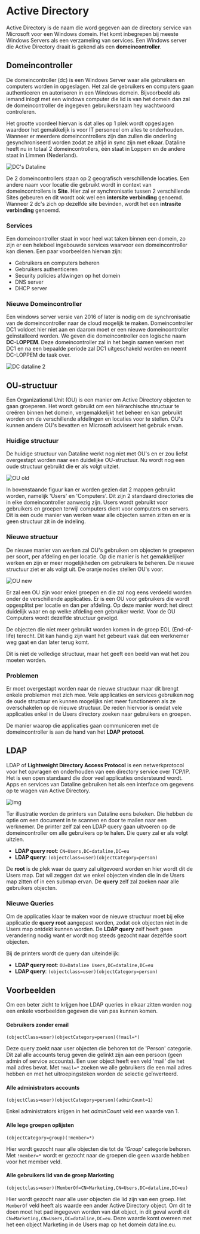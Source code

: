 # Active Directory

Active Directory is de naam die word gegeven aan de directory service van Microsoft voor een Windows domein. Het komt inbegrepen bij meeste Windows Servers als een verzameling van services. Een Windows server die Active Directory draait is gekend als een **domeincontroller**.

<!-- TODO verhaal van wat active directory betekent voor Dataline, hoe wordt het nu gebruikt enzo aanvullen -->
## Domeincontroller

De domeincontroller (dc) is een Windows Server waar alle gebruikers en computers worden in opgeslagen. Het zal de gebruikers en computers gaan authenticeren en autoriseren in een Windows domein. Bijvoorbeeld als iemand inlogt met een windows computer die lid is van het domein dan zal de domeincontroller de ingegeven gebruikersnaam hey wachtwoord controleren.

Het grootte voordeel hiervan is dat alles op 1 plek wordt opgeslagen waardoor het gemakkelijk is voor IT personeel om alles te onderhouden. Wanneer er meerdere domeincontrollers zijn dan zullen die onderling gesynchroniseerd worden zodat ze altijd in sync zijn met elkaar. Dataline heeft nu in totaal 2 domeincontrollers, één staat in Loppem en de andere staat in Limmen (Nederland).

![DC's Dataline](./img/domaincontrollers-1.png)

De 2 domeincontrollers staan op 2 geografisch verschillende locaties. Een andere naam voor locatie die gebruikt wordt in context van domeincontrollers is **Site**. Hier zal er synchronisatie tussen 2 verschillende Sites gebeuren en dit wordt ook wel een **intersite verbinding** genoemd. Wanneer 2 dc's zich op dezelfde site bevinden, wordt het een **intrasite verbinding** genoemd.

### Services

Een domeincontroller staat in voor heel wat taken binnen een domein, zo zijn er een heleboel ingebouwde services waarvoor een domeincontroller kan dienen. Een paar voorbeelden hiervan zijn:
- Gebruikers en computers beheren
- Gebruikers authenticeren
- Security policies afdwingen op het domein
- DNS server
- DHCP server

### Nieuwe Domeincontroller

Een windows server versie van 2016 of later is nodig om de synchronisatie van de domeincontroller naar de cloud mogelijk te maken. Domeincontroller DC1 voldoet hier niet aan en daarom moet er een nieuwe domeincontroller geïnstalleerd worden. We geven die domeincontroller een logische naam **DC-LOPPEM**. Deze domeincontroller zal in het begin samen werken met DC1 en na een bepaalde periode zal DC1 uitgeschakeld worden en neemt DC-LOPPEM de taak over. 

![DC dataline 2](./img/domaincontrollers-2.png)

## OU-structuur

Een Organizational Unit (OU) is een manier om Active Directory objecten te gaan groeperen. Het wordt gebruikt om een hiërarchische structuur te creëren binnen het domein, vergemakkelijkt het beheer en kan gebruikt worden om de verschillende afdelingen en locaties voor te stellen. OU's kunnen andere OU's bevatten en Microsoft adviseert het gebruik ervan.

### Huidige structuur

De huidige structuur van Dataline werkt nog niet met OU's en er zou liefst overgestapt worden naar een duidelijke OU-structuur. Nu wordt nog een oude structuur gebruikt die er als volgt uitziet.

![OU old](./img/ou-old.png)

In bovenstaande figuur kan er worden gezien dat 2 mappen gebruikt worden, namelijk 'Users' en 'Computers'. Dit zijn 2 standaard directories die in elke domeincontroller aanwezig zijn. Users wordt gebruikt voor gebruikers en groepen terwijl computers dient voor computers en servers. Dit is een oude manier van werken waar alle objecten samen zitten en er is geen structuur zit in de indeling.

### Nieuwe structuur

De nieuwe manier van werken zal OU's gebruiken om objecten te groeperen per soort, per afdeling en per locatie. Op die manier is het gemakkelijker werken en zijn er meer mogelijkheden om gebruikers te beheren. De nieuwe structuur ziet er als volgt uit. De oranje nodes stellen OU's voor.

![OU new](./img/ou-new.png)

Er zal een OU zijn voor enkel groepen en die zal nog eens verdeeld worden onder de verschillende applicaties. Er is een OU voor gebruikers die wordt opgesplitst per locatie en dan per afdeling. Op deze manier wordt het direct duidelijk waar en op welke afdeling een gebruiker werkt. Voor de OU Computers wordt dezelfde structuur gevolgd.

De objecten die niet meer gebruikt worden komen in de groep EOL (End-of-life) terecht. Dit kan handig zijn want het gebeurt vaak dat een werknemer weg gaat en dan later terug komt.

Dit is niet de volledige structuur, maar het geeft een beeld van wat het zou moeten worden.

### Problemen

Er moet overgestapt worden naar de nieuwe structuur maar dit brengt enkele problemen met zich mee. Vele applicaties en services gebruiken nog de oude structuur en kunnen mogelijks niet meer functioneren als ze overschakelen op de nieuwe structuur. De reden hiervoor is omdat vele applicaties enkel in de Users directory zoeken naar gebruikers en groepen.

De manier waarop die applicaties gaan communiceren met de domeincontroller is aan de hand van het **LDAP protocol**.

## LDAP

LDAP of **Lightweight Directory Access Protocol** is een netwerkprotocol voor het opvragen en onderhouden van een directory service over TCP/IP. Het is een open standaard die door veel applicaties ondersteund wordt. Apps en services van Dataline gebruiken het als een interface om gegevens op te vragen van Active Directory. 

![img](./img/ldap.png)

Ter illustratie worden de printers van Dataline eens bekeken. Die hebben de optie om een document in te scannen en door te mailen naar een werknemer. De printer zelf zal een LDAP query gaan uitvoeren op de domeincontroller om alle gebruikers op te halen. Die query zal er als volgt uitzien.

- **LDAP query root**: `CN=Users,DC=dataline,DC=eu`
- **LDAP query**: `(objectclass=user)(objectCategory=person)`

De **root** is de plek waar de query zal uitgevoerd worden en hier wordt dit de Users map. Dat wil zeggen dat we enkel objecten vinden die in de Users map zitten of in een submap ervan. De **query** zelf zal zoeken naar alle gebruikers objecten.

### Nieuwe Queries

Om de applicaties klaar te maken voor de nieuwe structuur moet bij elke applicatie de **query root** aangepast worden, zodat ook objecten niet in de Users map ontdekt kunnen worden. De **LDAP query** zelf heeft geen verandering nodig want er wordt nog steeds gezocht naar dezelfde soort objecten.

Bij de printers wordt de query dan uiteindelijk:

- **LDAP query root**: `OU=Dataline Users,DC=dataline,DC=eu`
- **LDAP query**: `(objectclass=user)(objectCategory=person)`


## Voorbeelden

Om een beter zicht te krijgen hoe LDAP queries in elkaar zitten worden nog een enkele voorbeelden gegeven die van pas kunnen komen.


#### Gebruikers zonder email

`(objectClass=user)(objectCategory=person)(!mail=*)`

Deze query zoekt naar user objecten die behoren tot de 'Person' categorie. Dit zal alle accounts terug geven die gelinkt zijn aan een persoon (geen admin of service accounts). Een user object heeft een veld 'mail' die het mail adres bevat. Met `!mail=*` zoeken we alle gebruikers die een mail adres hebben en met het uitroepingsteken worden de selectie geïnverteerd.

#### Alle administrators accounts

`(objectClass=user)(objectCategory=person)(adminCount=1)`

Enkel administrators krijgen in het *adminCount* veld een waarde van 1.

#### Alle lege groepen oplijsten

`(objectCategory=group)(!member=*)`

Hier wordt gezocht naar alle objecten die tot de *'Group'* categorie behoren. Met `!member=*` wordt er gezocht naar de groepen die geen waarde hebben voor het member veld.

#### Alle gebruikers lid van de groep Marketing

`(objectclass=user)(MemberOf=CN=Marketing,CN=Users,DC=dataline,DC=eu)`

Hier wordt gezocht naar alle user objecten die lid zijn van een groep. Het `MemberOf` veld heeft als waarde een ander Active Directory object. Om dit te doen moet het pad ingegeven worden van dat object, in dit geval wordt dit `CN=Marketing,CN=Users,DC=dataline,DC=eu`. Deze waarde komt overeen met het een object Marketing in de Users map op het domein dataline.eu.
